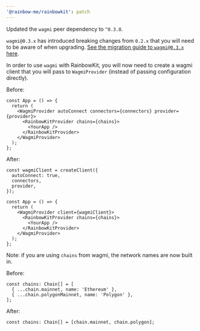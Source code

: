 ```yaml
---
'@rainbow-me/rainbowkit': patch
---
```


Updated the `wagmi` peer dependency to `^0.3.0`.

`wagmi@0.3.x` has introduced breaking changes from `0.2.x` that you will need to be aware of when upgrading. [See the migration guide to `wagmi@0.3.x` here](https://wagmi.sh/docs/migrating-to-03).

In order to use `wagmi` with RainbowKit, you will now need to create a wagmi client that you will pass to `WagmiProvider` (instead of passing configuration directly).

Before:

```tsx
const App = () => {
  return (
    <WagmiProvider autoConnect connectors={connectors} provider={provider}>
      <RainbowKitProvider chains={chains}>
        <YourApp />
      </RainbowKitProvider>
    </WagmiProvider>
  );
};
```

After:

```tsx
const wagmiClient = createClient({
  autoConnect: true,
  connectors,
  provider,
});

const App = () => {
  return (
    <WagmiProvider client={wagmiClient}>
      <RainbowKitProvider chains={chains}>
        <YourApp />
      </RainbowKitProvider>
    </WagmiProvider>
  );
};
```

Note: if you are using `chains` from wagmi, the network names are now built in.

Before:

```tsx
const chains: Chain[] = [
  { ...chain.mainnet, name: 'Ethereum' },
  { ...chain.polygonMainnet, name: 'Polygon' },
];
```

After:

```tsx
const chains: Chain[] = [chain.mainnet, chain.polygon];
```
